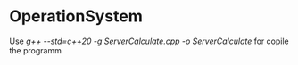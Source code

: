 # OperationSystem
Use *g++ --std=c++20 -g ServerCalculate.cpp -o ServerCalculate* for copile the programm
